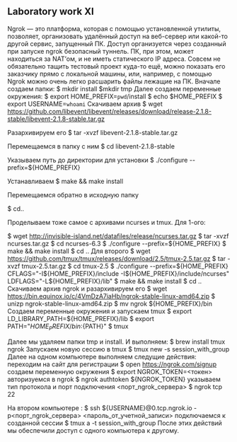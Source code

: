 ## Laboratory work XI

Ngrok — это платформа, которая с помощью установленной утилиты, позволяет, организовать удалённый доступ на веб-сервер или какой-то другой сервис, запущенный ПК. Доступ организуется через созданный при запуске ngrok безопасный туннель. ПК, при этом, может находиться за NAT’ом, и не иметь статического IP адреса.
Совсем не обязательно тащить тестовый проект куда-то ещё, можно показать его заказчику прямо с локальной машины, или, например, с помощью Ngrok можно очень легко расшарить файлы лежащие на ПК.
Вначале создаем папки:
$ mkdir install
$mkdir tmp
Далее создаем переменные окружения:
$ export HOME_PREFIX=`pwd`/install
$ echo $HOME_PREFIX
$ export USERNAME=`whoami`
Скачиваем архив
$ wget https://github.com/libevent/libevent/releases/download/release-2.1.8-stable/libevent-2.1.8-stable.tar.gz

Разархивируем его
$ tar -xvzf libevent-2.1.8-stable.tar.gz

Перемещаемся в папку с ним
$ cd libevent-2.1.8-stable

Указываем путь до директории для установки
$ ./configure --prefix=${HOME_PREFIX}

Устанавливаем
$ make && make install

Перемещаемся  обратно в исходную папку

$ cd..

Проделываем тоже самое с архивами ncurses и tmux. Для 1-ого:

$ wget http://invisible-island.net/datafiles/release/ncurses.tar.gz
$ tar -xvzf ncurses.tar.gz
$ cd ncurses-6.3
$ ./configure --prefix=${HOME_PREFIX}
$ make && make install
$ cd ..
Для второго
$ wget https://github.com/tmux/tmux/releases/download/2.5/tmux-2.5.tar.gz
$ tar -xvzf tmux-2.5.tar.gz
$ cd tmux-2.5
$ ./configure --prefix=${HOME_PREFIX} CFLAGS="-I${HOME_PREFIX}/include -I${HOME_PREFIX}/include/ncurses" LDFLAGS="-L${HOME_PREFIX}/lib"
$ make && make install
$ cd ..
Скачиваем архив ngrok и разархивируем его
$ wget https://bin.equinox.io/c/4VmDzA7iaHb/ngrok-stable-linux-amd64.zip
$ unizp ngrok-stable-linux-amd64.zip
$ mv ngrok ${HOME_PREFIX}/bin
Создаем переменные окружения и запускаем tmux
$ export LD_LIBRARY_PATH=${HOME_PREFIX}/lib
$ export PATH="${HOME_PREFIX}/bin:${PATH}"
$ tmux


Далее мы удаляем папки tmp и install.  И выполняем:
$ brew install tmux ngrok
Запускаем новую сессию в tmux
$ tmux new -s session_with_group
Далее на одном компьютере выполняем следущие действия:
переходим на сайт для регистрации
$ open https://ngrok.com/signup
создаем переменную окружения
$ export NGROK_TOKEN=<токен>
авторизуемся в ngrok
$ ngrok authtoken ${NGROK_TOKEN}
 указываем тип протокола и порт подключения
<порт_ngrok_сервера>
$ ngrok tcp 22

На втором компьютере :
$ ssh ${USERNAME}@0.tcp.ngrok.io -p<порт_ngrok_сервера>
<пароль_от_учетной_записи>
подключаемся к созданной сессии
$ tmux a -t session_with_group
После этих действий мы обеспечили доступ с одного компьютера к другому.
